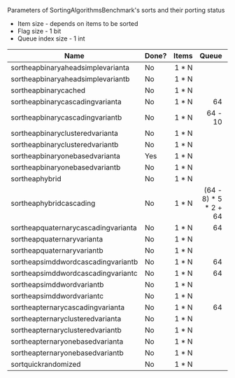 Parameters of SortingAlgorithmsBenchmark's sorts and their porting status

- Item size - depends on items to be sorted
- Flag size - 1 bit
- Queue index size - 1 int

|Name|Done?|Items|Queue|Flags|
|---|---|---:|---:|---:|
|sortheapbinaryaheadsimplevarianta|No|1 \* N|
|sortheapbinaryaheadsimplevariantb|No|1 \* N|
|sortheapbinarycached|No|1 \* N||1 \* N|
|sortheapbinarycascadingvarianta|No|1 \* N|64|
|sortheapbinarycascadingvariantb|No|1 \* N|64 - 10|
|sortheapbinaryclusteredvarianta|No|1 \* N|
|sortheapbinaryclusteredvariantb|No|1 \* N|
|sortheapbinaryonebasedvarianta|Yes|1 \* N|
|sortheapbinaryonebasedvariantb|No|1 \* N|
|sortheaphybrid|No|1 \* N|
|sortheaphybridcascading|No|1 \* N|(64 - 8) \* 5 \* 2 + 64|
|sortheapquaternarycascadingvarianta|No|1 \* N|64|
|sortheapquaternaryvarianta|No|1 \* N|
|sortheapquaternaryvariantb|No|1 \* N|
|sortheapsimddwordcascadingvariantb|No|1 \* N|64|
|sortheapsimddwordcascadingvariantc|No|1 \* N|64|
|sortheapsimddwordvariantb|No|1 \* N|
|sortheapsimddwordvariantc|No|1 \* N|
|sortheapternarycascadingvarianta|No|1 \* N|64|
|sortheapternaryclusteredvarianta|No|1 \* N|
|sortheapternaryclusteredvariantb|No|1 \* N|
|sortheapternaryonebasedvarianta|No|1 \* N|
|sortheapternaryonebasedvariantb|No|1 \* N|
|sortquickrandomized|No|1 \* N|